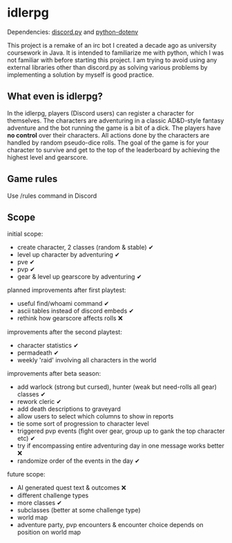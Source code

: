 # idlerpg
Dependencies: [discord.py](https://github.com/Rapptz/discord.py/) and [python-dotenv](https://github.com/theskumar/python-dotenv)

This project is a remake of an irc bot I created a decade ago as university coursework in Java. It is intended to familiarize me with python, which I was not familiar with before starting this project. I am trying to avoid using any external libraries other than discord.py as solving various problems by implementing a solution by myself is good practice.

## What even is idlerpg?
In the idlerpg, players (Discord users) can register a character for themselves. The characters are adventuring in a classic AD&D-style fantasy adventure and the bot running the game is a bit of a dick. The players have **no control** over their characters. All actions done by the characters are handled by random pseudo-dice rolls. The goal of the game is for your character to survive and get to the top of the leaderboard by achieving the highest level and gearscore.

## Game rules

Use /rules command in Discord

## Scope
initial scope:
- create character, 2 classes (random & stable) ✔
- level up character by adventuring ✔
- pve ✔
- pvp ✔
- gear & level up gearscore by adventuring ✔

planned improvements after first playtest:
- useful find/whoami command ✔
- ascii tables instead of discord embeds ✔
- rethink how gearscore affects rolls ❌

improvements after the second playtest:
- character statistics ✔
- permadeath ✔
- weekly 'raid' involving all characters in the world

improvements after beta season:
- add warlock (strong but cursed), hunter (weak but need-rolls all gear) classes ✔
- rework cleric ✔
- add death descriptions to graveyard
- allow users to select which columns to show in reports
- tie some sort of progression to character level
- triggered pvp events (fight over gear, group up to gank the top character etc) ✔
- try if encompassing entire adventuring day in one message works better ❌
- randomize order of the events in the day ✔

future scope:
- AI generated quest text & outcomes ❌
- different challenge types
- more classes ✔
- subclasses (better at some challenge type)
- world map
- adventure party, pvp encounters & encounter choice depends on position on world map